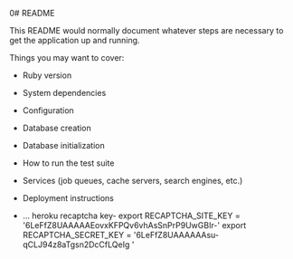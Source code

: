 0# README

This README would normally document whatever steps are necessary to get the
application up and running.

Things you may want to cover:

* Ruby version

* System dependencies

* Configuration

* Database creation

* Database initialization

* How to run the test suite

* Services (job queues, cache servers, search engines, etc.)

* Deployment instructions

* ...
heroku recaptcha key-
export RECAPTCHA_SITE_KEY = '6LeFfZ8UAAAAAEovxKFPQv6vhAsSnPrP9UwGBIr-'
export RECAPTCHA_SECRET_KEY = '6LeFfZ8UAAAAAAsu-qCLJ94z8aTgsn2DcCfLQeIg
'
